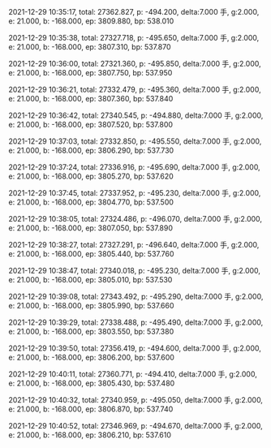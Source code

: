 2021-12-29 10:35:17, total: 27362.827, p: -494.200, delta:7.000 手, g:2.000, e: 21.000, b: -168.000, ep: 3809.880, bp: 538.010

2021-12-29 10:35:38, total: 27327.718, p: -495.650, delta:7.000 手, g:2.000, e: 21.000, b: -168.000, ep: 3807.310, bp: 537.870

2021-12-29 10:36:00, total: 27321.360, p: -495.850, delta:7.000 手, g:2.000, e: 21.000, b: -168.000, ep: 3807.750, bp: 537.950

2021-12-29 10:36:21, total: 27332.479, p: -495.360, delta:7.000 手, g:2.000, e: 21.000, b: -168.000, ep: 3807.360, bp: 537.840

2021-12-29 10:36:42, total: 27340.545, p: -494.880, delta:7.000 手, g:2.000, e: 21.000, b: -168.000, ep: 3807.520, bp: 537.800

2021-12-29 10:37:03, total: 27332.850, p: -495.550, delta:7.000 手, g:2.000, e: 21.000, b: -168.000, ep: 3806.290, bp: 537.730

2021-12-29 10:37:24, total: 27336.916, p: -495.690, delta:7.000 手, g:2.000, e: 21.000, b: -168.000, ep: 3805.270, bp: 537.620

2021-12-29 10:37:45, total: 27337.952, p: -495.230, delta:7.000 手, g:2.000, e: 21.000, b: -168.000, ep: 3804.770, bp: 537.500

2021-12-29 10:38:05, total: 27324.486, p: -496.070, delta:7.000 手, g:2.000, e: 21.000, b: -168.000, ep: 3807.050, bp: 537.890

2021-12-29 10:38:27, total: 27327.291, p: -496.640, delta:7.000 手, g:2.000, e: 21.000, b: -168.000, ep: 3805.440, bp: 537.760

2021-12-29 10:38:47, total: 27340.018, p: -495.230, delta:7.000 手, g:2.000, e: 21.000, b: -168.000, ep: 3805.010, bp: 537.530

2021-12-29 10:39:08, total: 27343.492, p: -495.290, delta:7.000 手, g:2.000, e: 21.000, b: -168.000, ep: 3805.990, bp: 537.660

2021-12-29 10:39:29, total: 27338.488, p: -495.490, delta:7.000 手, g:2.000, e: 21.000, b: -168.000, ep: 3803.550, bp: 537.380

2021-12-29 10:39:50, total: 27356.419, p: -494.600, delta:7.000 手, g:2.000, e: 21.000, b: -168.000, ep: 3806.200, bp: 537.600

2021-12-29 10:40:11, total: 27360.771, p: -494.410, delta:7.000 手, g:2.000, e: 21.000, b: -168.000, ep: 3805.430, bp: 537.480

2021-12-29 10:40:32, total: 27340.959, p: -495.050, delta:7.000 手, g:2.000, e: 21.000, b: -168.000, ep: 3806.870, bp: 537.740

2021-12-29 10:40:52, total: 27346.969, p: -494.670, delta:7.000 手, g:2.000, e: 21.000, b: -168.000, ep: 3806.210, bp: 537.610